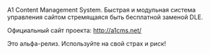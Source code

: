 A1 Content Management System. 
Быстрая и модульная система управления сайтом стремящаяся быть бесплатной заменой DLE.

Официальный сайт проекта: http://a1cms.net/

Это альфа-релиз. Используйте на свой страх и риск!
